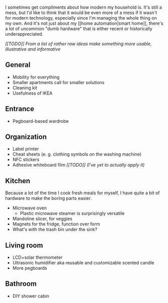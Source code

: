 ---
---

I sometimes get compliments about how modern my household is. It's still a mess, but I'd like to think that it would be even more of a mess if it wasn't for modern technology, especially since I'm managing the whole thing on my own. And it's not just about my [[home automation|smart home]], there's a lot of uncommon "dumb hardware" that is either recent or historically underappreciated.

_[[TODO]] From a list of rather raw ideas make something more usable, illustrative and informative_

## General

* Mobility for everything
* Smaller apartments call for smaller solutions
* Cleaning kit
* Usefulness of IKEA

## Entrance

* Pegboard-based wardrobe

## Organization

* Label printer
* Cheat sheets (e. g. clothing symbols on the washing machine)
* NFC stickers
* Adhesive whiteboard film _[[TODO]] (I've yet to actually apply it)_

## Kitchen

Because a lot of the time I cook fresh meals for myself, I have quite a bit of hardware to make the boring parts easier.

* Microwave oven
  * Plastic microwave steamer is surprisingly versatile
* Mandoline slicer, for veggies
* Magnets for the fridge, function over form
* What's with the trash bin under the sink?

## Living room

* LCD+solar thermometer
* Ultrasonic humidifier aka reusable and customizable scented candle
* More pegboards

## Bathroom

* DIY shower cabin
